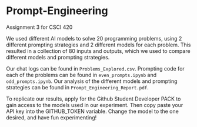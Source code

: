 # Prompt-Engineering
Assignment 3 for CSCI 420

We used different AI models to solve 20 programming problems, using 2 different prompting strategies and 2 different models for each problem. This resulted in a collection of 80 inputs and outputs, which we used to compare different models and prompting strategies.

Our chat logs can be found in `Problems_Explored.csv`. Prompting code for each of the problems can be found in `even_prompts.ipynb` and `odd_prompts.ipynb`. Our analysis of the different models and prompting strategies can be found in `Prompt_Engineering_Report.pdf`.

To replicate our results, apply for the Github Student Developer PACK to gain access to the models used in our experiment. Then copy paste your API key into the GITHUB_TOKEN variable. Change the model to the one desired, and have fun experimenting! 
